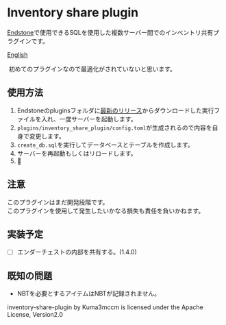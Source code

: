 # Inventory share plugin
[Endstone](https://github.com/EndstoneMC/endstone "Endstone")で使用できるSQLを使用した複数サーバー間でのインベントリ共有プラグインです。

[English](https://github.com/Kuma3mccm/inventory-share-plugin/blob/master/README.md)

​
初めてのプラグインなので最適化がされていないと思います。
​
## 使用方法
1. Endstoneのpluginsフォルダに[最新のリリース](https://github.com/Kuma3mccm/inventory-share-plugin/releases/latest)からダウンロードした実行ファイルを入れ、一度サーバーを起動します。
2. `plugins/inventory_share_plugin/config.toml`が生成されるので内容を自身で変更します。
3. `create_db.sql`を実行してデータベースとテーブルを作成します。
4. サーバーを再起動もしくはリロードします。
5. :partying_face: 

## 注意
このプラグインはまだ開発段階です。\
このプラグインを使用して発生したいかなる損失も責任を負いかねます。

## 実装予定
- [ ] エンダーチェストの内部を共有する。(1.4.0)

## 既知の問題
- NBTを必要とするアイテムはNBTが記録されません。

inventory-share-plugin by Kuma3mccm is licensed under the Apache License, Version2.0
